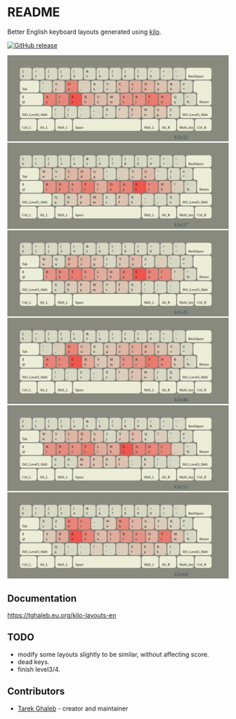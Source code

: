 # README

Better English keyboard layouts 
generated using [kilo](https://www.tghaleb.eu.org/kilo).

[![GitHub release](https://img.shields.io/github/release/tghaleb/kilo-layouts-en.svg)](https://github.com/tghaleb/kilo-layouts-en/releases)

![kilo32 heat](docs/images/kilo32.heat.svg)
![kilo37 heat](docs/images/kilo37.heat.svg)
![kilo45 heat](docs/images/kilo45.heat.svg)
![kilo46 heat](docs/images/kilo46.heat.svg)
![kilo51 heat](docs/images/kilo51.heat.svg)
![kilo68 heat](docs/images/kilo68.heat.svg)


## Documentation

<https://tghaleb.eu.org/kilo-layouts-en>

## TODO

- modify some layouts slightly to be similar, without affecting score.
- dead keys.
- finish level3/4.

## Contributors

- [Tarek Ghaleb](https://github.com/tghaleb) - creator and maintainer

